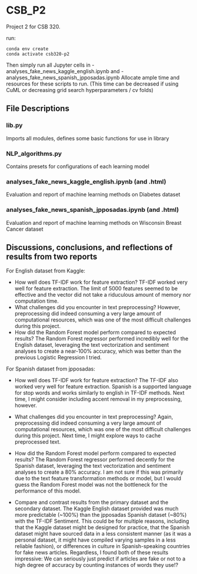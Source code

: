 # CSB_P2

Project 2 for CSB 320.

run: 
```
conda env create 
conda activate csb320-p2
```

Then simply run all Jupyter cells in 
    - analyses_fake_news_kaggle_english.ipynb 
    and 
    - analyses_fake_news_spanish_jpposadas.ipynb 
Allocate ample time and resources for these scripts to run. (This time can be decreased if using CuML or decreasing grid search hyperparameters / cv folds)

## File Descriptions

### lib.py

Imports all modules, defines some basic functions for use in library

### NLP_algorithms.py

Contains presets for configurations of each learning model

### analyses_fake_news_kaggle_english.ipynb (and .html)

Evaluation and report of machine learning methods on Diabetes dataset

### analyses_fake_news_spanish_jpposadas.ipynb (and .html)

Evaluation and report of machine learning methods on Wisconsin Breast Cancer dataset

## Discussions, conclusions, and reflections of results from two reports

For English dataset from Kaggle:

- How well does TF-IDF work for feature extraction?
    TF-IDF worked very well for feature extraction. The limit of 5000 features seemed to be effective and the vector did not take a riduculous amount of memory nor computation time.
- What challenges did you encounter in text preprocessing?
    However, preprocessing did indeed consuming a very large amount of computational resources, which was one of the most difficult challenges during this project.
- How did the Random Forest model perform compared to expected results?
    The Random Forest regressor performed incredibly well for the English dataset, leveraging the text vectorization and sentiment analyses to create a near-100% accuracy, which was better than the previous Logistic Regression I tried.

For Spanish dataset from jpposadas:

- How well does TF-IDF work for feature extraction?
    The TF-IDF also worked very well for feature extraction. Spanish is a supported language for stop words and works similarly to english in TF-IDF methods. Next time, I might consider including accent removal in my preprocessing, however.
- What challenges did you encounter in text preprocessing?
    Again, preprocessing did indeed consuming a very large amount of computational resources, which was one of the most difficult challenges during this project. Next time, I might explore ways to cache preprocessed text.
- How did the Random Forest model perform compared to expected results?
    The Random Forest regressor performed decently for the Spanish dataset, leveraging the text vectorization and sentiment analyses to create a 80% accuracy. I am not sure if this was primarily due to the text feature transformation methods or model, but I would guess the Random Forest model was not the bottleneck for the performance of this model.

- Compare and contrast results from the primary dataset and the secondary dataset.
    The Kaggle English dataset provided was much more predictable (~100%) than the jpposadas Spanish dataset (~80%) with the TF-IDF Sentiment. This could be for multiple reasons, including that the Kaggle dataset might be designed for practice, that the Spanish dataset might have sourced data in a less consistent manner (as it was a personal dataset, it might have compiled varying samples in a less reliable fashion), or differences in culture in Spanish-speaking countries for fake news articles. Regardless, I found both of these results impressive: We can seriously just predict if articles are fake or not to a high degree of accuracy by counting instances of words they use!?